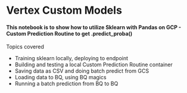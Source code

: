# Vertex Custom Models

#### This notebook is to show how to utilize Sklearn with Pandas on GCP - Custom Prediction Routine to get .predict_proba()

Topics covered

* Training sklearn locally, deploying to endpoint
* Building and testing a local Custom Prediction Routine container
* Saving data as CSV and doing batch predict from GCS
* Loading data to BQ, using BQ magics
* Running a batch prediction from BQ to BQ

